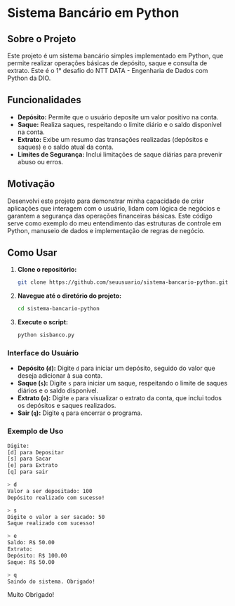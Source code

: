 # Sistema Bancário em Python

## Sobre o Projeto

Este projeto é um sistema bancário simples implementado em Python, que permite realizar operações básicas de depósito, saque e consulta de extrato. Este é o 1° desafio do NTT DATA - Engenharia de Dados com Python da DIO.

## Funcionalidades

- **Depósito:** Permite que o usuário deposite um valor positivo na conta.
- **Saque:** Realiza saques, respeitando o limite diário e o saldo disponível na conta.
- **Extrato:** Exibe um resumo das transações realizadas (depósitos e saques) e o saldo atual da conta.
- **Limites de Segurança:** Inclui limitações de saque diárias para prevenir abuso ou erros.

## Motivação

Desenvolvi este projeto para demonstrar minha capacidade de criar aplicações que interagem com o usuário, lidam com lógica de negócios e garantem a segurança das operações financeiras básicas. Este código serve como exemplo do meu entendimento das estruturas de controle em Python, manuseio de dados e implementação de regras de negócio.

## Como Usar

1. **Clone o repositório:**
   ```bash
   git clone https://github.com/seuusuario/sistema-bancario-python.git
   ```
2. **Navegue até o diretório do projeto:**
   ```bash
   cd sistema-bancario-python
   ```
3. **Execute o script:**
   ```bash
   python sisbanco.py
   ```

### Interface do Usuário

- **Depósito (`d`):** Digite `d` para iniciar um depósito, seguido do valor que deseja adicionar à sua conta.
- **Saque (`s`):** Digite `s` para iniciar um saque, respeitando o limite de saques diários e o saldo disponível.
- **Extrato (`e`):** Digite `e` para visualizar o extrato da conta, que inclui todos os depósitos e saques realizados.
- **Sair (`q`):** Digite `q` para encerrar o programa.

### Exemplo de Uso

```bash
Digite:
[d] para Depositar
[s] para Sacar
[e] para Extrato
[q] para sair

> d
Valor a ser depositado: 100
Depósito realizado com sucesso!

> s
Digite o valor a ser sacado: 50
Saque realizado com sucesso!

> e
Saldo: R$ 50.00
Extrato:
Depósito: R$ 100.00
Saque: R$ 50.00

> q
Saindo do sistema. Obrigado!
```

Muito Obrigado!
